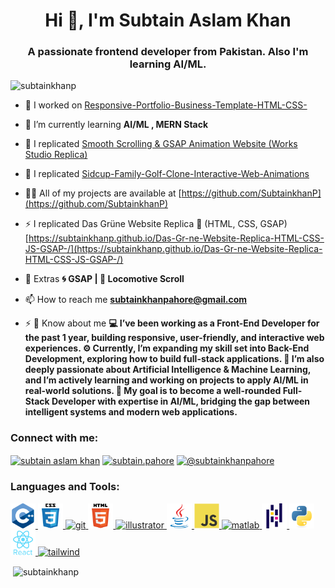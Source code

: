 <h1 align="center">Hi 👋, I'm Subtain Aslam Khan</h1>
<h3 align="center">A passionate frontend developer from Pakistan. Also I'm learning AI/ML.</h3>

<p align="left"> <img src="https://komarev.com/ghpvc/?username=subtainkhanp&label=Profile%20views&color=0e75b6&style=flat" alt="subtainkhanp" /> </p>

- 🔭 I worked on [Responsive-Portfolio-Business-Template-HTML-CSS-](https://subtainkhanp.github.io/Responsive-Portfolio-Business-Template-HTML-CSS-/)

- 🌱 I’m currently learning **AI/ML , MERN Stack**

- 👯 I replicated [Smooth Scrolling & GSAP Animation Website (Works Studio Replica)](https://subtainkhanp.github.io/Smooth-Scrolling-GSAP-Animation-Website-Works-Studio-Replica-/)

- 🤝 I replicated [Sidcup-Family-Golf-Clone-Interactive-Web-Animations](https://subtainkhanp.github.io/Sidcup-Family-Golf-Clone-Interactive-Web-Animations/)

- 👨‍💻 All of my projects are available at [https://github.com/SubtainkhanP](https://github.com/SubtainkhanP)

- ⚡ I replicated Das Grüne Website Replica 🌿 (HTML, CSS, GSAP) [https://subtainkhanp.github.io/Das-Gr-ne-Website-Replica-HTML-CSS-JS-GSAP-/](https://subtainkhanp.github.io/Das-Gr-ne-Website-Replica-HTML-CSS-JS-GSAP-/)

- 📝 Extras **🌀 GSAP | 🚂 Locomotive Scroll**

- 📫 How to reach me **subtainkhanpahore@gmail.com**

- ⚡ 📄 Know about me **💻 I’ve been working as a Front-End Developer for the past 1 year, building responsive, user-friendly, and interactive web experiences. ⚙️ Currently, I’m expanding my skill set into Back-End Development, exploring how to build full-stack applications. 🤖 I’m also deeply passionate about Artificial Intelligence & Machine Learning, and I’m actively learning and working on projects to apply AI/ML in real-world solutions. 🚀 My goal is to become a well-rounded Full-Stack Developer with expertise in AI/ML, bridging the gap between intelligent systems and modern web applications.**

<h3 align="left">Connect with me:</h3>
<p align="left">
<a href="www.linkedin.com/in/subtain-aslam-khan-065bb023b" target="blank"><img align="center" src="https://raw.githubusercontent.com/rahuldkjain/github-profile-readme-generator/master/src/images/icons/Social/linked-in-alt.svg" alt="subtain aslam khan" height="30" width="40" /></a>
<a href="https://instagram.com/subtain.pahore" target="blank"><img align="center" src="https://raw.githubusercontent.com/rahuldkjain/github-profile-readme-generator/master/src/images/icons/Social/instagram.svg" alt="subtain.pahore" height="30" width="40" /></a>
<a href="[https://medium.com/@subtainkhanpahore](https://medium.com/@subtainkhanpahore)" target="blank"><img align="center" src="https://raw.githubusercontent.com/rahuldkjain/github-profile-readme-generator/master/src/images/icons/Social/medium.svg" alt="@subtainkhanpahore" height="30" width="40" /></a>
</p>

<h3 align="left">Languages and Tools:</h3>
<p align="left"> <a href="https://www.w3schools.com/cpp/" target="_blank" rel="noreferrer"> <img src="https://raw.githubusercontent.com/devicons/devicon/master/icons/cplusplus/cplusplus-original.svg" alt="cplusplus" width="40" height="40"/> </a> <a href="https://www.w3schools.com/css/" target="_blank" rel="noreferrer"> <img src="https://raw.githubusercontent.com/devicons/devicon/master/icons/css3/css3-original-wordmark.svg" alt="css3" width="40" height="40"/> </a> <a href="https://git-scm.com/" target="_blank" rel="noreferrer"> <img src="https://www.vectorlogo.zone/logos/git-scm/git-scm-icon.svg" alt="git" width="40" height="40"/> </a> <a href="https://www.w3.org/html/" target="_blank" rel="noreferrer"> <img src="https://raw.githubusercontent.com/devicons/devicon/master/icons/html5/html5-original-wordmark.svg" alt="html5" width="40" height="40"/> </a> <a href="https://www.adobe.com/in/products/illustrator.html" target="_blank" rel="noreferrer"> <img src="https://www.vectorlogo.zone/logos/adobe_illustrator/adobe_illustrator-icon.svg" alt="illustrator" width="40" height="40"/> </a> <a href="https://www.java.com" target="_blank" rel="noreferrer"> <img src="https://raw.githubusercontent.com/devicons/devicon/master/icons/java/java-original.svg" alt="java" width="40" height="40"/> </a> <a href="https://developer.mozilla.org/en-US/docs/Web/JavaScript" target="_blank" rel="noreferrer"> <img src="https://raw.githubusercontent.com/devicons/devicon/master/icons/javascript/javascript-original.svg" alt="javascript" width="40" height="40"/> </a> <a href="https://www.mathworks.com/" target="_blank" rel="noreferrer"> <img src="https://upload.wikimedia.org/wikipedia/commons/2/21/Matlab_Logo.png" alt="matlab" width="40" height="40"/> </a> <a href="https://pandas.pydata.org/" target="_blank" rel="noreferrer"> <img src="https://raw.githubusercontent.com/devicons/devicon/2ae2a900d2f041da66e950e4d48052658d850630/icons/pandas/pandas-original.svg" alt="pandas" width="40" height="40"/> </a> <a href="https://www.python.org" target="_blank" rel="noreferrer"> <img src="https://raw.githubusercontent.com/devicons/devicon/master/icons/python/python-original.svg" alt="python" width="40" height="40"/> </a> <a href="https://reactjs.org/" target="_blank" rel="noreferrer"> <img src="https://raw.githubusercontent.com/devicons/devicon/master/icons/react/react-original-wordmark.svg" alt="react" width="40" height="40"/> </a> <a href="https://tailwindcss.com/" target="_blank" rel="noreferrer"> <img src="https://www.vectorlogo.zone/logos/tailwindcss/tailwindcss-icon.svg" alt="tailwind" width="40" height="40"/> </a> </p>



<p>&nbsp;<img align="center" src="https://github-readme-stats.vercel.app/api?username=subtainkhanp&show_icons=true&locale=en" alt="subtainkhanp" /></p>
